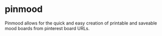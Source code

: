 pinmood
=======

Pinmood allows for the quick and easy creation of printable and saveable mood boards from pinterest board URLs.
